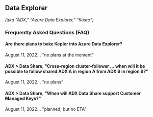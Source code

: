 ## Data Explorer
_(aka “ADX,” “Azure Data Explorer,” “Kusto”)_

### Frequently Asked Questions (FAQ)

#### Are there plans to bake Kepler into Azure Data Explorer?
August 11, 2022... "no plans at the moment"

#### ADX > Data Share, "Cross-region cluster-follower … when will it be possible to follow shared ADX A in region A from ADX B in region B?"
August 11, 2022... "no plans"

#### ADX > Data Share, "When will ADX Data Share support Customer Managed Keys?"
August 11, 2022... "planned, but no ETA"

